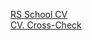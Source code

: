 [RS School CV](https://holanad.github.io/rsschool-cv/cv)
<br/>
[CV. Cross-Check](https://nostalgic-neumann-4e218e.netlify.app/)